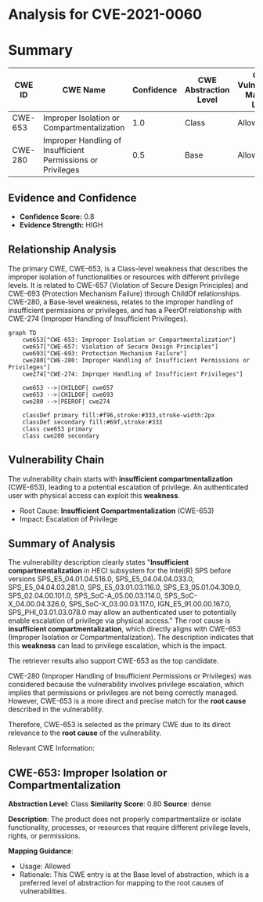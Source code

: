 # Analysis for CVE-2021-0060

# Summary
| CWE ID | CWE Name | Confidence | CWE Abstraction Level | CWE Vulnerability Mapping Label | CWE-Vulnerability Mapping Notes |
|---|---|---|---|---|---|
| CWE-653 | Improper Isolation or Compartmentalization | 1.0 | Class | Allowed | Primary CWE |
| CWE-280 | Improper Handling of Insufficient Permissions or Privileges  | 0.5 | Base | Allowed | Secondary Candidate |

## Evidence and Confidence

*   **Confidence Score:** 0.8
*   **Evidence Strength:** HIGH

## Relationship Analysis
The primary CWE, CWE-653, is a Class-level weakness that describes the improper isolation of functionalities or resources with different privilege levels. It is related to CWE-657 (Violation of Secure Design Principles) and CWE-693 (Protection Mechanism Failure) through ChildOf relationships. CWE-280, a Base-level weakness, relates to the improper handling of insufficient permissions or privileges, and has a PeerOf relationship with CWE-274 (Improper Handling of Insufficient Privileges).
```mermaid
graph TD
    cwe653["CWE-653: Improper Isolation or Compartmentalization"]
    cwe657["CWE-657: Violation of Secure Design Principles"]
    cwe693["CWE-693: Protection Mechanism Failure"]
    cwe280["CWE-280: Improper Handling of Insufficient Permissions or Privileges"]
    cwe274["CWE-274: Improper Handling of Insufficient Privileges"]

    cwe653 -->|CHILDOF| cwe657
    cwe653 -->|CHILDOF| cwe693
    cwe280 -->|PEEROF| cwe274

    classDef primary fill:#f96,stroke:#333,stroke-width:2px
    classDef secondary fill:#69f,stroke:#333
    class cwe653 primary
    class cwe280 secondary
```

## Vulnerability Chain
The vulnerability chain starts with **insufficient compartmentalization** (CWE-653), leading to a potential escalation of privilege. An authenticated user with physical access can exploit this **weakness**.
  - Root Cause: **Insufficient Compartmentalization** (CWE-653)
  - Impact: Escalation of Privilege

## Summary of Analysis
The vulnerability description clearly states "**Insufficient compartmentalization** in HECI subsystem for the Intel(R) SPS before versions SPS_E5_04.01.04.516.0, SPS_E5_04.04.04.033.0, SPS_E5_04.04.03.281.0, SPS_E5_03.01.03.116.0, SPS_E3_05.01.04.309.0, SPS_02.04.00.101.0, SPS_SoC-A_05.00.03.114.0, SPS_SoC-X_04.00.04.326.0, SPS_SoC-X_03.00.03.117.0, IGN_E5_91.00.00.167.0, SPS_PHI_03.01.03.078.0 may allow an authenticated user to potentially enable escalation of privilege via physical access." The root cause is **insufficient compartmentalization**, which directly aligns with CWE-653 (Improper Isolation or Compartmentalization). The description indicates that this **weakness** can lead to privilege escalation, which is the impact.

The retriever results also support CWE-653 as the top candidate.

CWE-280 (Improper Handling of Insufficient Permissions or Privileges) was considered because the vulnerability involves privilege escalation, which implies that permissions or privileges are not being correctly managed. However, CWE-653 is a more direct and precise match for the **root cause** described in the vulnerability.

Therefore, CWE-653 is selected as the primary CWE due to its direct relevance to the **root cause** of the vulnerability.

Relevant CWE Information:
## CWE-653: Improper Isolation or Compartmentalization
**Abstraction Level**: Class
**Similarity Score**: 0.80
**Source**: dense

**Description**:
The product does not properly compartmentalize or isolate functionality, processes, or resources that require different privilege levels, rights, or permissions.

**Mapping Guidance**:
- Usage: Allowed
- Rationale: This CWE entry is at the Base level of abstraction, which is a preferred level of abstraction for mapping to the root causes of vulnerabilities.